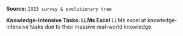 **Source:** `2023 survey & evolutionary tree`

**Knowledge-Intensive Tasks: LLMs Excel**
LLMs excel at knowledge-intensive tasks due to their massive real-world knowledge.
